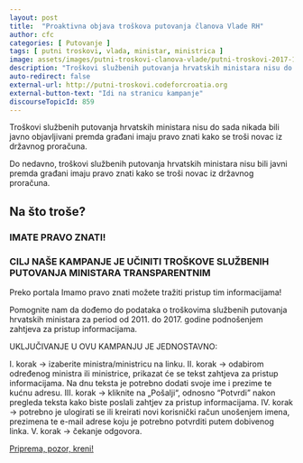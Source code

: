 ```yaml
---
layout: post
title:  "Proaktivna objava troškova putovanja članova Vlade RH"
author: cfc
categories: [ Putovanje ]
tags: [ putni troskovi, vlada, ministar, ministrica ]
image: assets/images/putni-troskovi-clanova-vlade/putni-troskovi-2017-1920x1920.png
description: "Troškovi službenih putovanja hrvatskih ministara nisu do sada nikada bili javno objavljivani premda građani imaju pravo znati kako se troši novac iz državnog proračuna."
auto-redirect: false
external-url: http://putni-troskovi.codeforcroatia.org
external-button-text: "Idi na stranicu kampanje"
discourseTopicId: 859
---
```


Troškovi službenih putovanja hrvatskih ministara nisu do sada nikada bili javno objavljivani premda građani imaju pravo znati kako se troši novac iz državnog proračuna.

Do nedavno, troškovi službenih putovanja hrvatskih ministara nisu bili javni premda građani imaju pravo znati kako se troši novac iz državnog proračuna.

## Na što troše?

### IMATE PRAVO ZNATI!
### CILJ NAŠE KAMPANJE JE UČINITI TROŠKOVE SLUŽBENIH PUTOVANJA MINISTARA TRANSPARENTNIM

Preko portala Imamo pravo znati možete tražiti pristup tim informacijama!

Pomognite nam da dođemo do podataka o troškovima službenih putovanja hrvatskih ministara za period od 2011. do 2017. godine podnošenjem zahtjeva za pristup informacijama.

UKLJUČIVANJE U OVU KAMPANJU JE JEDNOSTAVNO:

I. korak → izaberite ministra/ministricu na linku.
II. korak → odabirom određenog ministra ili ministrice, prikazat će se tekst zahtjeva za pristup informacijama. Na dnu teksta je potrebno dodati svoje ime i prezime te kućnu adresu.
III. korak → kliknite na „Pošalji“, odnosno “Potvrdi” nakon pregleda teksta kako biste poslali zahtjev za pristup informacijama.
IV. korak → potrebno je ulogirati se ili kreirati novi korisnički račun unošenjem imena, prezimena te e-mail adrese koju je potrebno potvrditi putem dobivenog linka.
V. korak → čekanje odgovora.

[Priprema, pozor, kreni!](http://putni-troskovi.codeforcroatia.org/)
